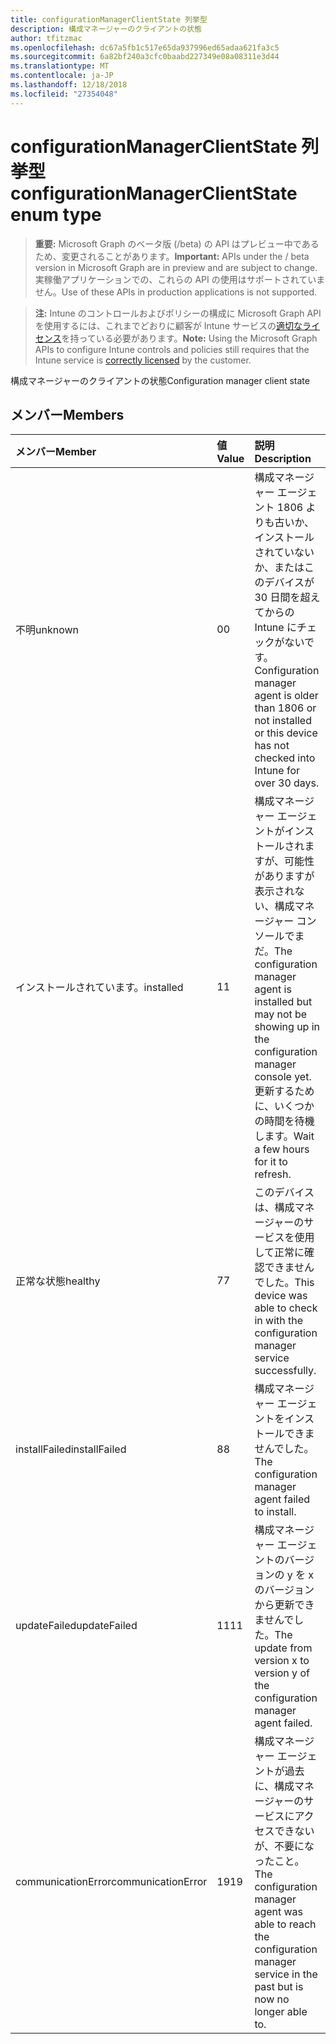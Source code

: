 ```yaml
---
title: configurationManagerClientState 列挙型
description: 構成マネージャーのクライアントの状態
author: tfitzmac
ms.openlocfilehash: dc67a5fb1c517e65da937996ed65adaa621fa3c5
ms.sourcegitcommit: 6a82bf240a3cfc0baabd227349e08a08311e3d44
ms.translationtype: MT
ms.contentlocale: ja-JP
ms.lasthandoff: 12/18/2018
ms.locfileid: "27354048"
---
```

# <a name="configurationmanagerclientstate-enum-type"></a><span data-ttu-id="f3b76-103">configurationManagerClientState 列挙型</span><span class="sxs-lookup"><span data-stu-id="f3b76-103">configurationManagerClientState enum type</span></span>

> <span data-ttu-id="f3b76-104">**重要:** Microsoft Graph のベータ版 (/beta) の API はプレビュー中であるため、変更されることがあります。</span><span class="sxs-lookup"><span data-stu-id="f3b76-104">**Important:** APIs under the / beta version in Microsoft Graph are in preview and are subject to change.</span></span> <span data-ttu-id="f3b76-105">実稼働アプリケーションでの、これらの API の使用はサポートされていません。</span><span class="sxs-lookup"><span data-stu-id="f3b76-105">Use of these APIs in production applications is not supported.</span></span>

> <span data-ttu-id="f3b76-106">**注:** Intune のコントロールおよびポリシーの構成に Microsoft Graph API を使用するには、これまでどおりに顧客が Intune サービスの[適切なライセンス](https://go.microsoft.com/fwlink/?linkid=839381)を持っている必要があります。</span><span class="sxs-lookup"><span data-stu-id="f3b76-106">**Note:** Using the Microsoft Graph APIs to configure Intune controls and policies still requires that the Intune service is [correctly licensed](https://go.microsoft.com/fwlink/?linkid=839381) by the customer.</span></span>

<span data-ttu-id="f3b76-107">構成マネージャーのクライアントの状態</span><span class="sxs-lookup"><span data-stu-id="f3b76-107">Configuration manager client state</span></span>
## <a name="members"></a><span data-ttu-id="f3b76-108">メンバー</span><span class="sxs-lookup"><span data-stu-id="f3b76-108">Members</span></span>
|<span data-ttu-id="f3b76-109">メンバー</span><span class="sxs-lookup"><span data-stu-id="f3b76-109">Member</span></span>|<span data-ttu-id="f3b76-110">値</span><span class="sxs-lookup"><span data-stu-id="f3b76-110">Value</span></span>|<span data-ttu-id="f3b76-111">説明</span><span class="sxs-lookup"><span data-stu-id="f3b76-111">Description</span></span>|
|:---|:---|:---|
|<span data-ttu-id="f3b76-112">不明</span><span class="sxs-lookup"><span data-stu-id="f3b76-112">unknown</span></span>|<span data-ttu-id="f3b76-113">0</span><span class="sxs-lookup"><span data-stu-id="f3b76-113">0</span></span>|<span data-ttu-id="f3b76-114">構成マネージャー エージェント 1806 よりも古いか、インストールされていないか、またはこのデバイスが 30 日間を超えてからの Intune にチェックがないです。</span><span class="sxs-lookup"><span data-stu-id="f3b76-114">Configuration manager agent is older than 1806 or not installed or this device has not checked into Intune for over 30 days.</span></span>|
|<span data-ttu-id="f3b76-115">インストールされています。</span><span class="sxs-lookup"><span data-stu-id="f3b76-115">installed</span></span>|<span data-ttu-id="f3b76-116">1</span><span class="sxs-lookup"><span data-stu-id="f3b76-116">1</span></span>|<span data-ttu-id="f3b76-117">構成マネージャー エージェントがインストールされますが、可能性がありますが表示されない、構成マネージャー コンソールでまだ。</span><span class="sxs-lookup"><span data-stu-id="f3b76-117">The configuration manager agent is installed but may not be showing up in the configuration manager console yet.</span></span> <span data-ttu-id="f3b76-118">更新するために、いくつかの時間を待機します。</span><span class="sxs-lookup"><span data-stu-id="f3b76-118">Wait a few hours for it to refresh.</span></span>|
|<span data-ttu-id="f3b76-119">正常な状態</span><span class="sxs-lookup"><span data-stu-id="f3b76-119">healthy</span></span>|<span data-ttu-id="f3b76-120">7</span><span class="sxs-lookup"><span data-stu-id="f3b76-120">7</span></span>|<span data-ttu-id="f3b76-121">このデバイスは、構成マネージャーのサービスを使用して正常に確認できませんでした。</span><span class="sxs-lookup"><span data-stu-id="f3b76-121">This device was able to check in with the configuration manager service successfully.</span></span>|
|<span data-ttu-id="f3b76-122">installFailed</span><span class="sxs-lookup"><span data-stu-id="f3b76-122">installFailed</span></span>|<span data-ttu-id="f3b76-123">8</span><span class="sxs-lookup"><span data-stu-id="f3b76-123">8</span></span>|<span data-ttu-id="f3b76-124">構成マネージャー エージェントをインストールできませんでした。</span><span class="sxs-lookup"><span data-stu-id="f3b76-124">The configuration manager agent failed to install.</span></span>|
|<span data-ttu-id="f3b76-125">updateFailed</span><span class="sxs-lookup"><span data-stu-id="f3b76-125">updateFailed</span></span>|<span data-ttu-id="f3b76-126">11</span><span class="sxs-lookup"><span data-stu-id="f3b76-126">11</span></span>|<span data-ttu-id="f3b76-127">構成マネージャー エージェントのバージョンの y を x のバージョンから更新できませんでした。</span><span class="sxs-lookup"><span data-stu-id="f3b76-127">The update from version x to version y of the configuration manager agent failed.</span></span> |
|<span data-ttu-id="f3b76-128">communicationError</span><span class="sxs-lookup"><span data-stu-id="f3b76-128">communicationError</span></span>|<span data-ttu-id="f3b76-129">19</span><span class="sxs-lookup"><span data-stu-id="f3b76-129">19</span></span>|<span data-ttu-id="f3b76-130">構成マネージャー エージェントが過去に、構成マネージャーのサービスにアクセスできないが、不要になったこと。</span><span class="sxs-lookup"><span data-stu-id="f3b76-130">The configuration manager agent was able to reach the configuration manager service in the past but is now no longer able to.</span></span> |





